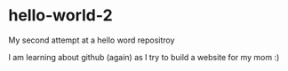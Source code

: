 # hello-world-2
My second attempt at a hello word repositroy

I am learning about github (again) as I try to build a website for my mom :) 
